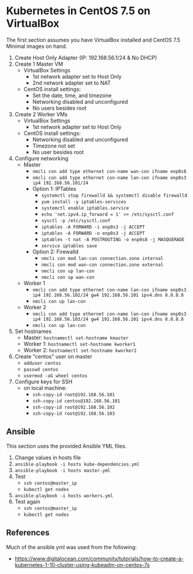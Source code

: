 # Kubernetes in CentOS 7.5 on VirtualBox
The first section assumes you have VirtualBox installed and CentOS 7.5 Minimal images on hand.

1. Create Host Only Adapter (IP: 192.168.56.1/24 & No DHCP)
2. Create 1 Master VM
    - VirtualBox Settings
        - 1st network adapter set to Host Only
        - 2nd network adapter set to NAT
    - CentOS install settings:
        - Set the date, time, and timezone
        - Networking disabled and unconfigured
        - No users besides root
3. Create 2 Worker VMs
    - VirtualBox Settings
        - 1st network adapter set to Host Only
    - CentOS install settings:
        - Networking disabled and unconfigured
        - Timezone not set
        - No user besides root
4. Configure networking
    - Master
        - `nmcli con add type ethernet con-name wan-con ifname enp0s8`
        - `nmcli con add type ethernet con-name lan-con ifname enp0s3 ip4 192.168.56.101/24`
        - Option 1: IPTables
            - `systemctl stop firewalld && systemctl disable firewalld`
            - `yum install -y iptables-services`
            - `systemctl enable iptables.service`
            - `echo 'net.ipv4.ip_forward = 1' >> /etc/sysctl.conf`
            - `sysctl -p /etc/sysctl.conf`
            - `iptables -A FORWARD -i enp0s3 -j ACCEPT`
            - `iptables -A FORWARD -o enp0s3 -j ACCEPT`
            - `iptables -t nat -A POSTROUTING -o enp0s8 -j MASQUERADE`
            - `service iptables save`
        - Option 2: Firewalld
            - `nmcli con mod lan-con connection.zone internal` 
            - `nmcli con mod wan-con connection.zone external`
            - `nmcli con up lan-con`
            - `nmcli con up wan-con`
    - Worker 1
        - `nmcli con add type ethernet con-name lan-con ifname enp0s3 ip4 192.168.56.102/24 gw4 192.168.56.101 ipv4.dns 8.8.8.8`
        - `nmcli con up lan-con`
    - Worker 2
        - `nmcli con add type ethernet con-name lan-con ifname enp0s3 ip4 192.168.56.103/24 gw4 192.168.56.101 ipv4.dns 8.8.8.8`
        - `nmcli con up lan-con`
5. Set hostnames
    - Master: `hostnamectl set-hostname kmaster`
    - Worker 1: `hostnamectl set-hostname kworker1`
    - Worker 2: `hostnamectl set-hostname kworker2` 
6. Create "centos" user on master
    - `adduser centos`
    - `passwd centos`
    - `usermod -aG wheel centos`
7. Configure keys for SSH
    - on local machine: 
        - `ssh-copy-id root@192.168.56.101`
        - `ssh-copy-id centos@192.168.56.101`
        - `ssh-copy-id root@192.168.56.102`
        - `ssh-copy-id root@192.168.56.103`

## Ansible
This section uses the provided Ansible YML files. 

1. Change values in hosts file
2. `ansible-playbook -i hosts kube-dependencies.yml`
3. `ansible-playbook -i hosts master.yml`
4. Test
    - `ssh centos@master_ip`
    - `kubectl get nodes`
5. `ansible-playbook -i hosts workers.yml`
6. Test again
    - `ssh centos@master_ip`
    - `kubectl get nodes`

## References
Much of the ansible yml was used from the following:
- https://www.digitalocean.com/community/tutorials/how-to-create-a-kubernetes-1-10-cluster-using-kubeadm-on-centos-7s
